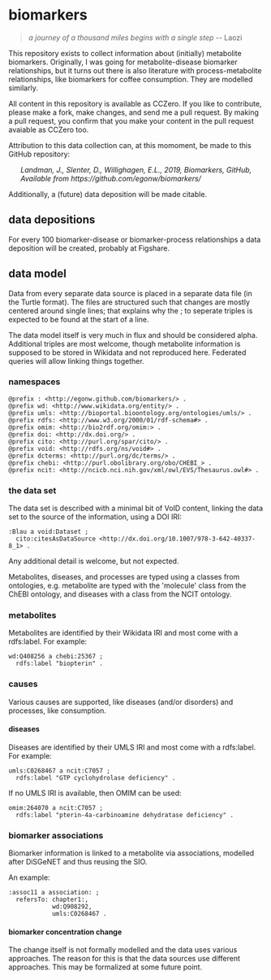# biomarkers

> *a journey of a thousand miles begins with a single step* -- Laozi

This repository exists to collect information about (initially) metabolite biomarkers.
Originally, I was going for metabolite-disease biomarker relationships, but it turns out
there is also literature with process-metabolite relationships, like biomarkers for
coffee consumption. They are modelled similarly.

All content in this repository is available as CCZero. If you like to contribute, please make a
fork, make changes, and send me a pull request. By making a pull request, you confirm that
you make your content in the pull request avaiable as CCZero too.

Attribution to this data collection can, at this momoment, be made to this GitHub repository:

<ul><i>Landman, J., Slenter, D., Willighagen, E.L., 2019, Biomarkers, GitHub, Available from https://github.com/egonw/biomarkers/</i></ul>

Additionally, a (future) data deposition will be made citable.

## data depositions

For every 100 biomarker-disease or biomarker-process relationships a data deposition will be created,
probably at Figshare.

## data model

Data from every separate data source is placed in a separate data file (in the Turtle format).
The files are structured such that changes are mostly centered around single lines; that explains
why the ; to seperate triples is expected to be found at the start of a line.

The data model itself is very much in flux and should be considered alpha. Additional triples
are most welcome, though metabolite information is supposed to be stored in Wikidata and not
reproduced here. Federated queries will allow linking things together.

### namespaces

    @prefix : <http://egonw.github.com/biomarkers/> .
    @prefix wd: <http://www.wikidata.org/entity/> .
    @prefix umls: <http://bioportal.bioontology.org/ontologies/umls/> .
    @prefix rdfs: <http://www.w3.org/2000/01/rdf-schema#> .
    @prefix omim: <http://bio2rdf.org/omim:> .
    @prefix doi: <http://dx.doi.org/> .
    @prefix cito: <http://purl.org/spar/cito/> .
    @prefix void: <http://rdfs.org/ns/void#> .
    @prefix dcterms: <http://purl.org/dc/terms/> .
    @prefix chebi: <http://purl.obolibrary.org/obo/CHEBI_> .
    @prefix ncit: <http://ncicb.nci.nih.gov/xml/owl/EVS/Thesaurus.owl#> .

### the data set

The data set is described with a minimal bit of VoID content, linking the data set to the source
of the information, using a DOI IRI:

    :Blau a void:Dataset ;
      cito:citesAsDataSource <http://dx.doi.org/10.1007/978-3-642-40337-8_1> .

Any additional detail is welcome, but not expected.

Metabolites, diseases, and processes are typed using a classes from ontologies, e.g.
metabolite are typed with the 'molecule' class from the ChEBI ontology, and diseases
with a class from the NCIT ontology.

### metabolites

Metabolites are identified by their Wikidata IRI and most come with a rdfs:label. For example:

    wd:Q408256 a chebi:25367 ;
      rdfs:label "biopterin" .

### causes

Various causes are supported, like diseases (and/or disorders) and processes, like consumption.

#### diseases

Diseases are identified by their UMLS IRI and most come with a rdfs:label. For example:

    umls:C0268467 a ncit:C7057 ; 
      rdfs:label "GTP cyclohydrolase deficiency" .

If no UMLS IRI is available, then OMIM can be used:

    omim:264070 a ncit:C7057 ; 
      rdfs:label "pterin-4a-carbinoamine dehydratase deficiency" .

### biomarker associations

Biomarker information is linked to a metabolite via associations, modelled after DiSGeNET
and thus reusing the SIO.

An example:

    :assoc11 a association: ;
      refersTo: chapter1:,
                wd:Q908292, 
                umls:C0268467 .

#### biomarker concentration change

The change itself is not formally modelled and the data uses various approaches. The reason
for this is that the data sources use different approaches. This may be formalized at some
future point.
